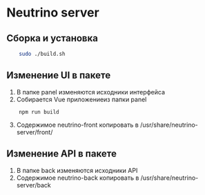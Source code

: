 # Neutrino server

## Сборка и установка

```bash
    sudo ./build.sh
```

## Изменение UI в пакете

1. В папке panel изменяются исходники интерфейса
2. Cобирается Vue приложениеиз папки panel

```
    npm run build
```

3. Содержимое neutrino-front копировать в /usr/share/neutrino-server/front/

## Изменение API в пакете

1. В папке back изменяются исходники API
2. Содержимое neutrino-back копировать в /usr/share/neutrino-server/back
